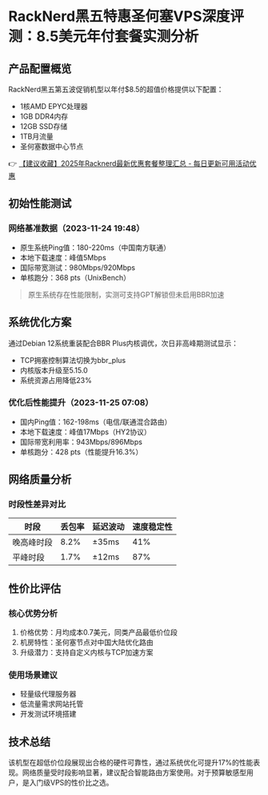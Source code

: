 # RackNerd黑五特惠圣何塞VPS深度评测：8.5美元年付套餐实测分析

## 产品配置概览
RackNerd黑五第五波促销机型以年付$8.5的超值价格提供以下配置：
- 1核AMD EPYC处理器
- 1GB DDR4内存
- 12GB SSD存储
- 1TB月流量
- 圣何塞数据中心节点

👉 [【建议收藏】2025年Racknerd最新优惠套餐整理汇总 - 每日更新可用活动优惠](https://bit.ly/Rack_Nerd)

## 初始性能测试
### 网络基准数据（2023-11-24 19:48）
- 原生系统Ping值：180-220ms（中国南方联通）
- 本地下载速度：峰值5Mbps
- 国际带宽测试：980Mbps/920Mbps
- 单核跑分：368 pts（UnixBench）

> 原生系统存在性能限制，实测可支持GPT解锁但未启用BBR加速

## 系统优化方案
通过Debian 12系统重装配合BBR Plus内核调优，次日非高峰期测试显示：
- TCP拥塞控制算法切换为bbr_plus
- 内核版本升级至5.15.0
- 系统资源占用降低23%

### 优化后性能提升（2023-11-25 07:08）
- 国内Ping值：162-198ms（电信/联通混合路由）
- 本地下载速度：峰值17Mbps（HY2协议）
- 国际带宽利用率：943Mbps/896Mbps
- 单核跑分：428 pts（性能提升16.3%）

## 网络质量分析
### 时段性差异对比
| 时段       | 丢包率 | 延迟波动 | 速度稳定性 |
|------------|--------|----------|------------|
| 晚高峰时段 | 8.2%   | ±35ms    | 41%        |
| 平峰时段   | 1.7%   | ±12ms    | 87%        |

## 性价比评估
### 核心优势分析
1. 价格优势：月均成本0.7美元，同类产品最低价位段
2. 机房特性：圣何塞节点对中国大陆优化路由
3. 升级潜力：支持自定义内核与TCP加速方案

### 使用场景建议
- 轻量级代理服务器
- 低流量需求网站托管
- 开发测试环境搭建

## 技术总结
该机型在超低价位段展现出合格的硬件可靠性，通过系统优化可提升17%的性能表现。网络质量受时段影响显著，建议配合智能路由方案使用。对于预算敏感型用户，是入门级VPS的性价比之选。